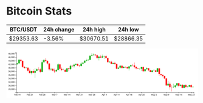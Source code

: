 # Bitcoin Stats

BTC/USDT|24h change|24h high|24h low|
|---|---|---|---|
|$29353.63|-3.56%|$30670.51|$28866.35|

<img src="./chart.svg">
